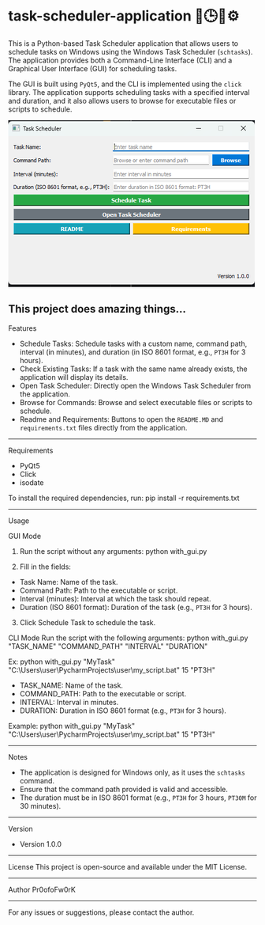 # task-scheduler-application 📅🕒✅⚙️
This is a Python-based Task Scheduler application that allows users to schedule tasks on Windows using the Windows Task Scheduler (`schtasks`). The application provides both a Command-Line Interface (CLI) and a Graphical User Interface (GUI) for scheduling tasks.

The GUI is built using `PyQt5`, and the CLI is implemented using the `click` library. The application supports scheduling tasks with a specified interval and duration, and it also allows users to browse for executable files or scripts to schedule.

![task-scheduler-application-GUI](https://github.com/Pr0ofoFw0rK/task_scheduler_application/blob/main/photo.png?raw=true)

This project does amazing things...
---

Features
- Schedule Tasks: Schedule tasks with a custom name, command path, interval (in minutes), and duration (in ISO 8601 format, e.g., `PT3H` for 3 hours).
- Check Existing Tasks: If a task with the same name already exists, the application will display its details.
- Open Task Scheduler: Directly open the Windows Task Scheduler from the application.
- Browse for Commands: Browse and select executable files or scripts to schedule.
- Readme and Requirements: Buttons to open the `README.MD` and `requirements.txt` files directly from the application.

---

Requirements
- PyQt5
- Click
- isodate

To install the required dependencies, run:
pip install -r requirements.txt

---

Usage

GUI Mode
1. Run the script without any arguments:
python with_gui.py

2. Fill in the fields:
- Task Name: Name of the task.
- Command Path: Path to the executable or script.
- Interval (minutes): Interval at which the task should repeat.
- Duration (ISO 8601 format): Duration of the task (e.g., `PT3H` for 3 hours).
3. Click Schedule Task to schedule the task.

CLI Mode
Run the script with the following arguments:
python with_gui.py "TASK_NAME" "COMMAND_PATH" "INTERVAL" "DURATION"

Ex:  python with_gui.py "MyTask" "C:\Users\user\PycharmProjects\user\my_script.bat" 15 "PT3H"

- TASK_NAME: Name of the task.
- COMMAND_PATH: Path to the executable or script.
- INTERVAL: Interval in minutes.
- DURATION: Duration in ISO 8601 format (e.g., `PT3H` for 3 hours).

Example:
python with_gui.py "MyTask" "C:\Users\user\PycharmProjects\user\my_script.bat" 15 "PT3H"

---

Notes
- The application is designed for Windows only, as it uses the `schtasks` command.
- Ensure that the command path provided is valid and accessible.
- The duration must be in ISO 8601 format (e.g., `PT3H` for 3 hours, `PT30M` for 30 minutes).

---

Version
- Version 1.0.0

---

License
This project is open-source and available under the MIT License.

---

Author
Pr0ofoFw0rK

---

For any issues or suggestions, please contact the author.
